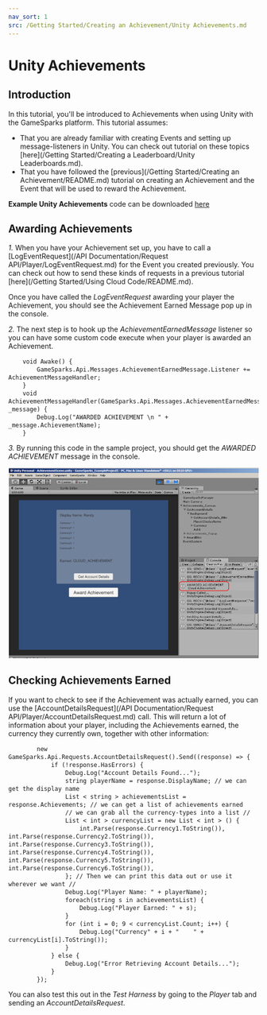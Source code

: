 ```yaml
---
nav_sort: 1
src: /Getting Started/Creating an Achievement/Unity Achievements.md
---
```


# Unity Achievements

## Introduction

In this tutorial, you'll be introduced to Achievements when using Unity with the GameSparks platform. This tutorial assumes:
* That you are already familiar with creating Events and setting up message-listeners in Unity. You can check out tutorial on these topics [here](/Getting Started/Creating a Leaderboard/Unity Leaderboards.md).
* That you have followed the [previous](/Getting Started/Creating an Achievement/README.md) tutorial on creating an Achievement and the Event that will be used to reward the Achievement.

**Example Unity Achievements** code can be downloaded [here](http://repo.gamesparks.net/docs/tutorial-assets/UnityAchievements_Tutorial.zip)

## Awarding Achievements

*1.* When you have your Achievement set up, you have to call a [LogEventRequest](/API Documentation/Request API/Player/LogEventRequest.md) for the Event you created previously. You can check out how to send these kinds of requests in a previous tutorial [here](/Getting Started/Using Cloud Code/README.md).

Once you have called the *LogEventRequest* awarding your player the Achievement, you should see the Achievement Earned Message pop up in the console.

*2.* The next step is to hook up the *AchievementEarnedMessage* listener so you can have some custom code execute when your player is awarded an Achievement.

```
    void Awake() {
    	GameSparks.Api.Messages.AchievementEarnedMessage.Listener += AchievementMessageHandler;
    }
    void AchievementMessageHandler(GameSparks.Api.Messages.AchievementEarnedMessage _message) {
    	Debug.Log("AWARDED ACHIEVEMENT \n " + _message.AchievementName);
    }

```

*3.* By running this code in the sample project, you should get the *AWARDED ACHIEVEMENT* message in the console.

![l](img/UT/2.png)

## Checking Achievements Earned

If you want to check to see if the Achievement was actually earned, you can use the [AccountDetailsRequest](/API Documentation/Request API/Player/AccountDetailsRequest.md) call. This will return a lot of information about your player, including the Achievements earned, the currency they currently own, together with other information:

```
    	new GameSparks.Api.Requests.AccountDetailsRequest().Send((response) => {
    		if (!response.HasErrors) {
    			Debug.Log("Account Details Found...");
    			string playerName = response.DisplayName; // we can get the display name
    			List < string > achievementsList = response.Achievements; // we can get a list of achievements earned
    			// we can grab all the currency-types into a list //
    			List < int > currencyList = new List < int > () {
    				int.Parse(response.Currency1.ToString()), int.Parse(response.Currency2.ToString()), int.Parse(response.Currency3.ToString()), int.Parse(response.Currency4.ToString()), int.Parse(response.Currency5.ToString()), int.Parse(response.Currency6.ToString()),
    			}; // Then we can print this data out or use it wherever we want //
    			Debug.Log("Player Name: " + playerName);
    			foreach(string s in achievementsList) {
    				Debug.Log("Player Earned: " + s);
    			}
    			for (int i = 0; 9 < currencyList.Count; i++) {
    				Debug.Log("Currency" + i + "    " + currencyList[i].ToString());
    			}
    		} else {
    			Debug.Log("Error Retrieving Account Details...");
    		}
    	});
```

You can also test this out in the *Test Harness* by going to the *Player* tab and sending an *AccountDetailsRequest*.

